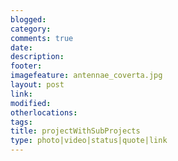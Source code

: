```yaml
---
blogged: 
category: 
comments: true
date: 
description: 
footer: 
imagefeature: antennae_coverta.jpg
layout: post
link: 
modified: 
otherlocations: 
tags: 
title: projectWithSubProjects
type: photo|video|status|quote|link
---
```

<!--summary-->